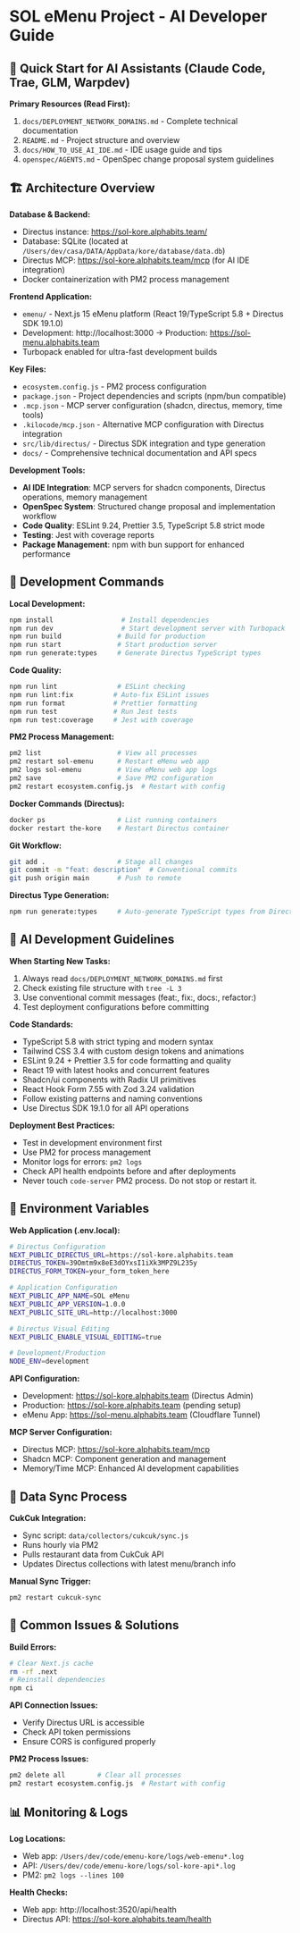# SOL eMenu Project - AI Developer Guide

## 🚨 Quick Start for AI Assistants (Claude Code, Trae, GLM, Warpdev)

**Primary Resources (Read First):**
1. `docs/DEPLOYMENT_NETWORK_DOMAINS.md` - Complete technical documentation
2. `README.md` - Project structure and overview
3. `docs/HOW_TO_USE_AI_IDE.md` - IDE usage guide and tips
4. `openspec/AGENTS.md` - OpenSpec change proposal system guidelines

## 🏗️ Architecture Overview

**Database & Backend:**
- Directus instance: https://sol-kore.alphabits.team/
- Database: SQLite (located at `/Users/dev/casa/DATA/AppData/kore/database/data.db`)
- Directus MCP: https://sol-kore.alphabits.team/mcp (for AI IDE integration)
- Docker containerization with PM2 process management

**Frontend Application:**
- `emenu/` - Next.js 15 eMenu platform (React 19/TypeScript 5.8 + Directus SDK 19.1.0)
- Development: http://localhost:3000 → Production: https://sol-menu.alphabits.team
- Turbopack enabled for ultra-fast development builds

**Key Files:**
- `ecosystem.config.js` - PM2 process configuration
- `package.json` - Project dependencies and scripts (npm/bun compatible)
- `.mcp.json` - MCP server configuration (shadcn, directus, memory, time tools)
- `.kilocode/mcp.json` - Alternative MCP configuration with Directus integration
- `src/lib/directus/` - Directus SDK integration and type generation
- `docs/` - Comprehensive technical documentation and API specs

**Development Tools:**
- **AI IDE Integration**: MCP servers for shadcn components, Directus operations, memory management
- **OpenSpec System**: Structured change proposal and implementation workflow
- **Code Quality**: ESLint 9.24, Prettier 3.5, TypeScript 5.8 strict mode
- **Testing**: Jest with coverage reports
- **Package Management**: npm with bun support for enhanced performance

## 🔧 Development Commands

**Local Development:**
```bash
npm install                 # Install dependencies
npm run dev                 # Start development server with Turbopack
npm run build              # Build for production
npm run start              # Start production server
npm run generate:types     # Generate Directus TypeScript types
```

**Code Quality:**
```bash
npm run lint               # ESLint checking
npm run lint:fix          # Auto-fix ESLint issues
npm run format            # Prettier formatting
npm run test              # Run Jest tests
npm run test:coverage     # Jest with coverage
```

**PM2 Process Management:**
```bash
pm2 list                   # View all processes
pm2 restart sol-emenu      # Restart eMenu web app
pm2 logs sol-emenu         # View eMenu web app logs
pm2 save                   # Save PM2 configuration
pm2 restart ecosystem.config.js  # Restart with config
```

**Docker Commands (Directus):**
```bash
docker ps                  # List running containers
docker restart the-kore    # Restart Directus container
```

**Git Workflow:**
```bash
git add .                  # Stage all changes
git commit -m "feat: description"  # Conventional commits
git push origin main       # Push to remote
```

**Directus Type Generation:**
```bash
npm run generate:types     # Auto-generate TypeScript types from Directus schema
```

## 🎯 AI Development Guidelines

**When Starting New Tasks:**
1. Always read `docs/DEPLOYMENT_NETWORK_DOMAINS.md` first
2. Check existing file structure with `tree -L 3`
3. Use conventional commit messages (feat:, fix:, docs:, refactor:)
4. Test deployment configurations before committing

**Code Standards:**
- TypeScript 5.8 with strict typing and modern syntax
- Tailwind CSS 3.4 with custom design tokens and animations
- ESLint 9.24 + Prettier 3.5 for code formatting and quality
- React 19 with latest hooks and concurrent features
- Shadcn/ui components with Radix UI primitives
- React Hook Form 7.55 with Zod 3.24 validation
- Follow existing patterns and naming conventions
- Use Directus SDK 19.1.0 for all API operations

**Deployment Best Practices:**
- Test in development environment first
- Use PM2 for process management
- Monitor logs for errors: `pm2 logs`
- Check API health endpoints before and after deployments
- Never touch `code-server` PM2 process. Do not stop or restart it.

## 📡 Environment Variables

**Web Application (.env.local):**
```bash
# Directus Configuration
NEXT_PUBLIC_DIRECTUS_URL=https://sol-kore.alphabits.team
DIRECTUS_TOKEN=39Omtm9x8eE3dOYxsI1iXk3MPZ9L235y
DIRECTUS_FORM_TOKEN=your_form_token_here

# Application Configuration
NEXT_PUBLIC_APP_NAME=SOL eMenu
NEXT_PUBLIC_APP_VERSION=1.0.0
NEXT_PUBLIC_SITE_URL=http://localhost:3000

# Directus Visual Editing
NEXT_PUBLIC_ENABLE_VISUAL_EDITING=true

# Development/Production
NODE_ENV=development
```

**API Configuration:**
- Development: https://sol-kore.alphabits.team (Directus Admin)
- Production: https://sol-kore.alphabits.team (pending setup)
- eMenu App: https://sol-menu.alphabits.team (Cloudflare Tunnel)

**MCP Server Configuration:**
- Directus MCP: https://sol-kore.alphabits.team/mcp
- Shadcn MCP: Component generation and management
- Memory/Time MCP: Enhanced AI development capabilities

## 🔄 Data Sync Process

**CukCuk Integration:**
- Sync script: `data/collectors/cukcuk/sync.js`
- Runs hourly via PM2
- Pulls restaurant data from CukCuk API
- Updates Directus collections with latest menu/branch info

**Manual Sync Trigger:**
```bash
pm2 restart cukcuk-sync
```

## 🐛 Common Issues & Solutions

**Build Errors:**
```bash
# Clear Next.js cache
rm -rf .next
# Reinstall dependencies
npm ci
```

**API Connection Issues:**
- Verify Directus URL is accessible
- Check API token permissions
- Ensure CORS is configured properly

**PM2 Process Issues:**
```bash
pm2 delete all        # Clear all processes
pm2 restart ecosystem.config.js  # Restart with config
```

## 📊 Monitoring & Logs

**Log Locations:**
- Web app: `/Users/dev/code/emenu-kore/logs/web-emenu*.log`
- API: `/Users/dev/code/emenu-kore/logs/sol-kore-api*.log`
- PM2: `pm2 logs --lines 100`

**Health Checks:**
- Web app: http://localhost:3520/api/health
- Directus API: https://sol-kore.alphabits.team/health
